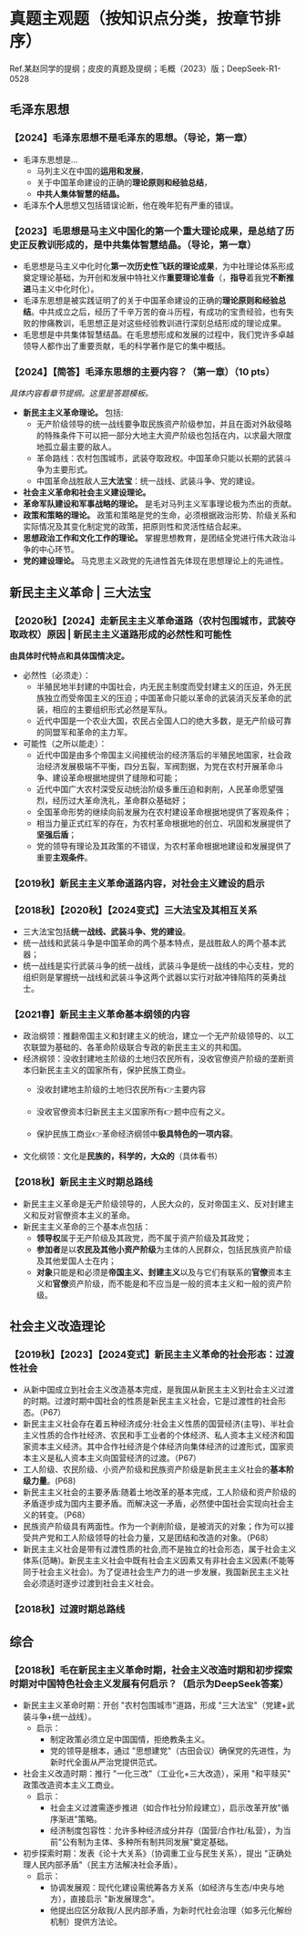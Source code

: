 # 真题主观题（按知识点分类，按章节排序）
Ref.某赵同学的提纲；皮皮的真题及提纲；毛概（2023）版；DeepSeek-R1-0528
## 毛泽东思想
### 【2024】毛泽东思想不是毛泽东的思想。（导论，第一章）
- 毛泽东思想是...
    - 马列主义在中国的**运用和发展**，
    - 关于中国革命建设的正确的**理论原则和经验总结**，
    - **中共人集体智慧的结晶。**
- 毛泽东**个人**思想又包括错误论断，他在晚年犯有严重的错误。
### 【2023】毛思想是马主义中国化的第一个重大理论成果，是总结了历史正反教训形成的，是中共集体智慧结晶。（导论，第一章）
- 毛思想是马主义中化时化**第一次历史性飞跃的理论成果**，为中社理论体系形成奠定理论基础，为开创和发展中特社义作**重要理论准备**（，**指导**着我党**不断推进**马主义中化时化）。
- 毛泽东思想是被实践证明了的关于中国革命建设的正确的**理论原则和经验总结**。中共成立之后，经历了千辛万苦的奋斗历程，有成功的宝贵经验，也有失败的惨痛教训，毛思想正是对这些经验教训进行深刻总结形成的理论成果。
- 毛思想是中共集体智慧结晶。在毛思想形成和发展的过程中，我们党许多卓越领导人都作出了重要贡献，毛的科学著作是它的集中概括。
### 【2024】【简答】毛泽东思想的主要内容？（第一章）（10 pts）
*具体内容看章节提纲。这里是答题模板。*
- **新民主主义革命理论。** 包括:
    - 无产阶级领导的统一战线要争取民族资产阶级参加，并且在面对外敌侵略的特殊条件下可以把一部分大地主大资产阶级也包括在内，以求最大限度地孤立最主要的敌人。
    - 革命路线：农村包围城市，武装夺取政权。中国革命只能以长期的武装斗争为主要形式。
    - 中国革命战胜敌人**三大法宝**：统一战线、武装斗争、党的建设。
- **社会主义革命和社会主义建设理论。**
- **革命军队建设和军事战略的理论。** 是毛对马列主义军事理论极为杰出的贡献。
- **政策和策略的理论。** 政策和策略是党的生命，必须根据政治形势、阶级关系和实际情况及其变化制定党的政策，把原则性和灵活性结合起来。
- **思想政治工作和文化工作的理论。** 掌握思想教育，是团结全党进行伟大政治斗争的中心环节。
- **党的建设理论。** 马克思主义政党的先进性首先体现在思想理论上的先进性。

## 新民主主义革命 | 三大法宝
### 【2020秋】【2024】走新民主主义革命道路（农村包围城市，武装夺取政权）原因 | 新民主主义道路形成的必然性和可能性
**由具体时代特点和具体国情决定。**
- 必然性（必须走）：
    - 半殖民地半封建的中国社会，内无民主制度而受封建主义的压迫，外无民族独立而受帝国主义的压迫；中国革命只能以革命的武装消灭反革命的武装，相应的主要组织形式必然是军队。
    - 近代中国是一个农业大国，农民占全国人口的绝大多数，是无产阶级可靠的同盟军和革命的主力军。
- 可能性（之所以能走）：
    - 近代中国是由多个帝国主义间接统治的经济落后的半殖民地国家，社会政治经济发展极端不平衡，四分五裂，军阀割据，为党在农村开展革命斗争、建设革命根据地提供了缝隙和可能；
    - 近代中国广大农村深受反动统治阶级多重压迫和剥削，人民革命愿望强烈，经历过大革命洗礼，革命群众基础好；
    - 全国革命形势的继续向前发展为在农村建设革命根据地提供了客观条件；
    - 相当力量正式红军的存在，为农村革命根据地的创立、巩固和发展提供了**坚强后盾**；
    - 党的领导有理论及其政策的不错误，为农村革命根据地建设和发展提供了重要**主观条件**。
### 【2019秋】新民主主义革命道路内容，对社会主义建设的启示


### 【2018秋】【2020秋】【2024变式】三大法宝及其相互关系
- 三大法宝包括**统一战线、武装斗争、党的建设**。
- 统一战线和武装斗争是中国革命的两个基本特点，是战胜敌人的两个基本武器；
- 统一战线是实行武装斗争的统一战线，武装斗争是统一战线的中心支柱，党的组织则是掌握统一战线和武装斗争这两个武器以实行对敌冲锋陷阵的英勇战士。
### 【2021春】新民主主义革命基本纲领的内容
- 政治纲领：推翻帝国主义和封建主义的统治，建立一个无产阶级领导的、以工农联盟为基础的、各革命阶级联合专政的新民主主义的共和国。
- 经济纲领：没收封建地主阶级的土地归农民所有，没收官僚资产阶级的垄断资本归新民主主义的国家所有，保护民族工商业。
    - 没收封建地主阶级的土地归农民所有👉主要内容

    - 没收官僚资本归新民主主义国家所有👉题中应有之义。

    - 保护民族工商业👉革命经济纲领中**极具特色的一项内容**。
- 文化纲领：文化是**民族的，科学的，大众的**（具体看书）
### 【2018秋】新民主主义时期总路线
- 新民主主义革命是无产阶级领导的，人民大众的，反对帝国主义、反对封建主义和反对官僚资本主义的革命。
- 新民主主义革命的三个基本点包括：
    - **领导权**属于无产阶级及其政党，而不属于资产阶级及其政党；
    - **参加者**是以**农民及其他小资产阶级**为主体的人民群众，包括民族资产阶级及其他爱国人士在内；
    - **对象**只能是和必须是**帝国主义、封建主义**以及与它们有联系的**官僚**资本主义和**官僚**资产阶级，而不能是和不应当是一般的资本主义和一般的资产阶级。

## 社会主义改造理论
### 【2019秋】【2023】【2024变式】新民主主义革命的社会形态：过渡性社会
- 从新中国成立到社会主义改造基本完成，是我国从新民主主义到社会主义过渡的时期。过渡时期中国社会的性质是新民主主义社会，它是过渡性的社会形态。（P67）
- 新民主主义社会存在着五种经济成分:社会主义性质的国营经济(主导)、半社会主义性质的合作社经济、农民和手工业者的个体经济、私人资本主义经济和国家资本主义经济。其中合作社经济是个体经济向集体经济的过渡形式，国家资本主义是私人资本主义向国营经济的过渡。（P67）
- 工人阶级、农民阶级、小资产阶级和民族资产阶级是新民主主义社会的**基本阶级力量**。(P68)
- 新民主主义社会的主要矛盾:随着土地改革的基本完成，工人阶级和资产阶级的矛盾逐步成为国内主要矛盾。而解决这一矛盾，必然使中国社会实现向社会主义的转变。（P68）
- 民族资产阶级具有两面性。作为一个剥削阶级，是被消灭的对象；作为可以接受共产党和工人阶级领导的社会力量，又是团结和改造的对象。（P68）
- 新民主主义社会是带有过渡性质的社会,而不是独立的社会形态，属于社会主义体系(范畴)。新民主主义社会中既有社会主义因素又有非社会主义因素(不能等同于社会主义社会)。为了促进社会生产力的进一步发展，我国新民主主义社会必须适时逐步过渡到社会主义社会。
### 【2018秋】过渡时期总路线

## 综合
### 【2018秋】毛在新民主主义革命时期，社会主义改造时期和初步探索时期对中国特色社会主义发展有何启示？（启示为DeepSeek答案）
- 新民主主义革命时期：开创 "农村包围城市"道路，形成 "三大法宝"（党建+武装斗争+统一战线）。
    - 启示：
        - 制定政策必须立足中国国情，拒绝教条主义。
        - 党的领导是根本，通过 "思想建党"（古田会议）确保党的先进性，为新时代全面从严治党提供范式。
- 社会主义改造时期：推行 "一化三改"（工业化+三大改造），采用 "和平赎买" 政策改造资本主义工商业。
    - 启示：
        - 社会主义过渡需逐步推进（如合作社分阶段建立），启示改革开放"循序渐进"策略。
        - 经济制度包容性：允许多种经济成分并存（国营/合作社/私营），为当前"公有制为主体、多种所有制共同发展"奠定基础。
- 初步探索时期：发表《论十大关系》（协调重工业与民生关系），提出 "正确处理人民内部矛盾"（民主方法解决社会矛盾）。
    - 启示：
        - 协调发展观：现代化建设需统筹各方关系（如经济与生态/中央与地方），直接启示 "新发展理念"。
        - 他提出应区分敌我/人民内部矛盾，为新时代社会治理（如多元化解纷机制）提供方法论。